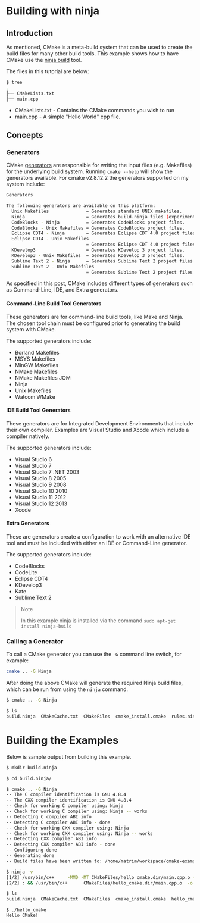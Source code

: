 # Building with ninja

## Introduction

As mentioned, CMake is a meta-build system that can be used to create the build files for many other build tools. This example shows how to have CMake use the [ninja build](https://ninja-build.org/) tool.

The files in this tutorial are below:

```bash
$ tree
.
├── CMakeLists.txt
├── main.cpp
```

- CMakeLists.txt - Contains the CMake commands you wish to run
- main.cpp - A simple "Hello World" cpp file.

## Concepts

### Generators

CMake [generators](https://cmake.org/cmake/help/v3.0/manual/cmake-generators.7.html) are responsible for writing the input files (e.g. Makefiles) for the underlying build system. Running `cmake --help` will show the generators available. For cmake v2.8.12.2 the generators supported on my system include:

```bash
Generators

The following generators are available on this platform:
  Unix Makefiles              = Generates standard UNIX makefiles.
  Ninja                       = Generates build.ninja files (experimental).
  CodeBlocks - Ninja          = Generates CodeBlocks project files.
  CodeBlocks - Unix Makefiles = Generates CodeBlocks project files.
  Eclipse CDT4 - Ninja        = Generates Eclipse CDT 4.0 project files.
  Eclipse CDT4 - Unix Makefiles
                              = Generates Eclipse CDT 4.0 project files.
  KDevelop3                   = Generates KDevelop 3 project files.
  KDevelop3 - Unix Makefiles  = Generates KDevelop 3 project files.
  Sublime Text 2 - Ninja      = Generates Sublime Text 2 project files.
  Sublime Text 2 - Unix Makefiles
                              = Generates Sublime Text 2 project files.Generators
```

As specified in this [post](https://stackoverflow.com/questions/25941536/what-is-a-cmake-generator), CMake includes different types of generators such as Command-Line, IDE, and Extra generators.

#### Command-Line Build Tool Generators

These generators are for command-line build tools, like Make and Ninja. The chosen tool chain must be configured prior to generating the build system with CMake.

The supported generators include:

- Borland Makefiles
- MSYS Makefiles
- MinGW Makefiles
- NMake Makefiles
- NMake Makefiles JOM
- Ninja
- Unix Makefiles
- Watcom WMake

#### IDE Build Tool Generators

These generators are for Integrated Development Environments that include their own compiler. Examples are Visual Studio and Xcode which include a compiler natively.

The supported generators include:

- Visual Studio 6
- Visual Studio 7
- Visual Studio 7 .NET 2003
- Visual Studio 8 2005
- Visual Studio 9 2008
- Visual Studio 10 2010
- Visual Studio 11 2012
- Visual Studio 12 2013
- Xcode

#### Extra Generators

These are generators create a configuration to work with an alternative IDE tool and must be included with either an IDE or Command-Line generator.

The supported generators include:

- CodeBlocks
- CodeLite
- Eclipse CDT4
- KDevelop3
- Kate
- Sublime Text 2

> Note
>
> In this example ninja is installed via the command `sudo apt-get install ninja-build`

### Calling a Generator

To call a CMake generator you can use the `-G` command line switch, for example:

```bash
cmake .. -G Ninja
```

After doing the above CMake will generate the required Ninja build files, which can be run from using the `ninja` command.

```bash
$ cmake .. -G Ninja

$ ls
build.ninja  CMakeCache.txt  CMakeFiles  cmake_install.cmake  rules.ninja
```

# Building the Examples

Below is sample output from building this example.

```bash
$ mkdir build.ninja

$ cd build.ninja/

$ cmake .. -G Ninja
-- The C compiler identification is GNU 4.8.4
-- The CXX compiler identification is GNU 4.8.4
-- Check for working C compiler using: Ninja
-- Check for working C compiler using: Ninja -- works
-- Detecting C compiler ABI info
-- Detecting C compiler ABI info - done
-- Check for working CXX compiler using: Ninja
-- Check for working CXX compiler using: Ninja -- works
-- Detecting CXX compiler ABI info
-- Detecting CXX compiler ABI info - done
-- Configuring done
-- Generating done
-- Build files have been written to: /home/matrim/workspace/cmake-examples/01-basic/J-building-with-ninja/build.ninja

$ ninja -v
[1/2] /usr/bin/c++     -MMD -MT CMakeFiles/hello_cmake.dir/main.cpp.o -MF "CMakeFiles/hello_cmake.dir/main.cpp.o.d" -o CMakeFiles/hello_cmake.dir/main.cpp.o -c ../main.cpp
[2/2] : && /usr/bin/c++      CMakeFiles/hello_cmake.dir/main.cpp.o  -o hello_cmake  -rdynamic && :

$ ls
build.ninja  CMakeCache.txt  CMakeFiles  cmake_install.cmake  hello_cmake  rules.ninja

$ ./hello_cmake
Hello CMake!
```